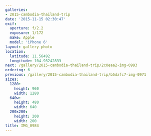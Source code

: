 ```yaml
---
galleries:
- 2015-cambodia-thailand-trip
date: '2015-11-15 02:30:47'
exif:
  aperture: f/2.2
  exposure: 1/172
  make: Apple
  model: 'iPhone 6'
layout: gallery-photo
location:
  latitude: 11.56492
  longitude: 104.93242833
next: /gallery/2015-cambodia-thailand-trip/2c0eaa2-img-0993
ordering: 6
previous: /gallery/2015-cambodia-thailand-trip/b5dafc7-img-0971
sizes:
  1280:
    height: 960
    width: 1280
  640w:
    height: 480
    width: 640
  200x200:
    height: 200
    width: 200
title: IMG_0984
---
```

